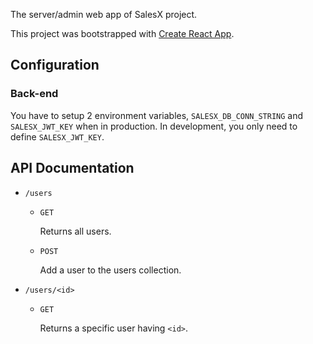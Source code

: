 The server/admin web app of SalesX project.

This project was bootstrapped with [Create React App](https://github.com/facebook/create-react-app).

## Configuration

### Back-end

You have to setup 2 environment variables, `SALESX_DB_CONN_STRING` and `SALESX_JWT_KEY` when in production. In development, you only need to define `SALESX_JWT_KEY`.

## API Documentation

- `/users`

    - `GET`
    
        Returns all users.
    - `POST`

        Add a user to the users collection.
- `/users/<id>`

    - `GET`
    
        Returns a specific user having `<id>`.

